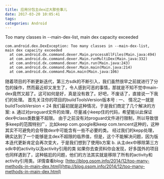 ```yaml
---
title: 应用分包主dex过大那些事儿
date: 2017-03-20 10:05:41
tags:
categories: Android
---
```

Too many classes in --main-dex-list, main dex capacity exceeded
```
com.android.dex.DexException: Too many classes in --main-dex-list, main dex capacity exceeded
  at com.android.dx.command.dexer.Main.processAllFiles(Main.java:494)
  at com.android.dx.command.dexer.Main.runMultiDex(Main.java:332)
  at com.android.dx.command.dexer.Main.run(Main.java:243)
  at com.android.dx.command.dexer.Main.main(Main.java:214)
  at com.android.dx.command.Main.main(Main.java:106)
```
随着项目的不断更新迭代，第三方sdk的不断引入，我们虽然很早之前就进行了分包的操作，然而最近却又发生了，令人感到可恶的事情，那就是不知不觉中main-dex竟然又超了。这可如何是好，真是没有救了。好吧，不废话了，直接说一下我们的处理。
首先关注你的项目的buildToolsVersion版本号 :
一、 情况之一就是buildToolsVersion < 24
我们最初就是这种情况，于是我们商定了几个解决的方案:
a. 通过对proguard文件的处理，尽量减小keep住的代码，希望能以此保证dex中class类数量不超限。
由于之前没有对proguard文件进行限制，所以导致很多keep的范围特别广，比如keep com.google和keep com.tencent这种的，这种其实不可避免的会导致dex中可能含有一些不必要的类。
经过我们的kepp处理，确实达到了一个能够是主dex不超限的临界值，但是，这个不能解决问题，因为版本迭代更新肯定会再次变大，于是我们想到了使用b方案
b. 从主dex中移除第三方sdk中的activity以及activity引用的类
如果你去查资料你会发现，好多国外的项目也同样遇到了，这种尴尬的问题，他们的方法其实就是移除了所有的activity和activity引用类。详情查看blog: [http://blog.osom.info/2014/12/too-many-methods-in-main-dex.html](http://blog.osom.info/2014/12/too-many-methods-in-main-dex.html)
